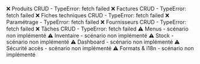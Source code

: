❌ Produits CRUD - TypeError: fetch failed
❌ Factures CRUD - TypeError: fetch failed
❌ Fiches techniques CRUD - TypeError: fetch failed
❌ Paramétrage - TypeError: fetch failed
❌ Fournisseurs CRUD - TypeError: fetch failed
❌ Tâches CRUD - TypeError: fetch failed
⚠️ Menus - scénario non implémenté
⚠️ Inventaire - scénario non implémenté
⚠️ Stock - scénario non implémenté
⚠️ Dashboard - scénario non implémenté
⚠️ Sécurité accès - scénario non implémenté
⚠️ Formats & i18n - scénario non implémenté
